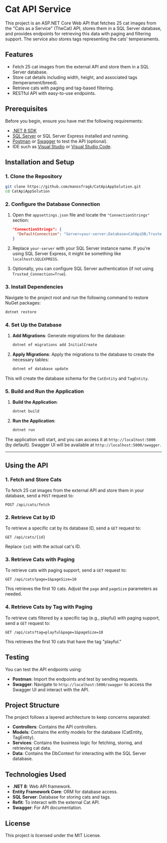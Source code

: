 
# **Cat API Service**

This project is an ASP.NET Core Web API that fetches 25 cat images from the "Cats as a Service" (TheCat) API, stores them in a SQL Server database, and provides endpoints for retrieving this data with paging and filtering support. The service also stores tags representing the cats' temperaments.

## **Features**
- Fetch 25 cat images from the external API and store them in a SQL Server database.
- Store cat details including width, height, and associated tags (temperament/breed).
- Retrieve cats with paging and tag-based filtering.
- RESTful API with easy-to-use endpoints.

## **Prerequisites**

Before you begin, ensure you have met the following requirements:

- [.NET 8 SDK](https://dotnet.microsoft.com/download/dotnet/8.0)
- [SQL Server](https://www.microsoft.com/en-us/sql-server/sql-server-downloads) or SQL Server Express installed and running.
- [Postman](https://www.postman.com/) or [Swagger](https://swagger.io/) to test the API (optional).
- IDE such as [Visual Studio](https://visualstudio.microsoft.com/) or [Visual Studio Code](https://code.visualstudio.com/).

## **Installation and Setup**

### **1. Clone the Repository**

```bash
git clone https://github.com/manosfragk/CatApiAppSolution.git
cd CatApiAppSolution
```

### **2. Configure the Database Connection**

1. Open the `appsettings.json` file and locate the `"ConnectionStrings"` section:
    ```json
    "ConnectionStrings": {
      "DefaultConnection": "Server=your-server;Database=CatApiDB;Trusted_Connection=True;MultipleActiveResultSets=true"
    }
    ```

2. Replace `your-server` with your SQL Server instance name. If you're using SQL Server Express, it might be something like `localhost\SQLEXPRESS`.

3. Optionally, you can configure SQL Server authentication (if not using `Trusted_Connection=True`).

### **3. Install Dependencies**

Navigate to the project root and run the following command to restore NuGet packages:
```bash
dotnet restore
```

### **4. Set Up the Database**

1. **Add Migrations**: 
   Generate migrations for the database:
   ```bash
   dotnet ef migrations add InitialCreate
   ```

2. **Apply Migrations**: 
   Apply the migrations to the database to create the necessary tables:
   ```bash
   dotnet ef database update
   ```

This will create the database schema for the `CatEntity` and `TagEntity`.

### **5. Build and Run the Application**

1. **Build the Application**:
   ```bash
   dotnet build
   ```

2. **Run the Application**:
   ```bash
   dotnet run
   ```

The application will start, and you can access it at `http://localhost:5000` (by default). Swagger UI will be available at `http://localhost:5000/swagger`.

---

## **Using the API**

### **1. Fetch and Store Cats**
To fetch 25 cat images from the external API and store them in your database, send a `POST` request to:

```
POST /api/cats/fetch
```

### **2. Retrieve Cat by ID**
To retrieve a specific cat by its database ID, send a `GET` request to:

```
GET /api/cats/{id}
```

Replace `{id}` with the actual cat's ID.

### **3. Retrieve Cats with Paging**
To retrieve cats with paging support, send a `GET` request to:

```
GET /api/cats?page=1&pageSize=10
```

This retrieves the first 10 cats. Adjust the `page` and `pageSize` parameters as needed.

### **4. Retrieve Cats by Tag with Paging**
To retrieve cats filtered by a specific tag (e.g., playful) with paging support, send a `GET` request to:

```
GET /api/cats?tag=playful&page=1&pageSize=10
```

This retrieves the first 10 cats that have the tag "playful."


## **Testing**

You can test the API endpoints using:
- **Postman**: Import the endpoints and test by sending requests.
- **Swagger**: Navigate to `http://localhost:5000/swagger` to access the Swagger UI and interact with the API.

## **Project Structure**

The project follows a layered architecture to keep concerns separated:

- **Controllers**: Contains the API controllers.
- **Models**: Contains the entity models for the database (CatEntity, TagEntity).
- **Services**: Contains the business logic for fetching, storing, and retrieving cat data.
- **Data**: Contains the DbContext for interacting with the SQL Server database.

## **Technologies Used**

- **.NET 8**: Web API framework.
- **Entity Framework Core**: ORM for database access.
- **SQL Server**: Database for storing cats and tags.
- **Refit**: To interact with the external Cat API.
- **Swagger**: For API documentation.

## **License**

This project is licensed under the MIT License.
